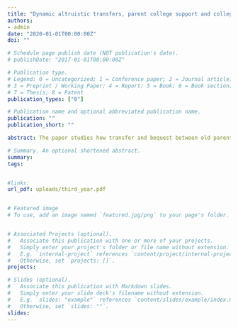 ```yaml
---
title: "Dynamic altruistic transfers, parent college support and college attainment"
authors:
- admin
date: "2020-01-01T00:00:00Z"
doi: ""

# Schedule page publish date (NOT publication's date).
# publishDate: "2017-01-01T00:00:00Z"

# Publication type.
# Legend: 0 = Uncategorized; 1 = Conference paper; 2 = Journal article;
# 3 = Preprint / Working Paper; 4 = Report; 5 = Book; 6 = Book section;
# 7 = Thesis; 8 = Patent
publication_types: ["0"]

# Publication name and optional abbreviated publication name.
publication: ""
publication_short: ""

abstract: The paper studies how transfer and bequest between old parents and their adult children shape parents' college investment in their children. First, I study how parents adjust consumption when their adult children are richer or poorer relative to them. Second, I build and estimate an altruistically linked overlapping generation model with endogenous college decisions and incomplete markets in which parents and children interact strategically to quantify how future transfers to or from their children shape parents' savings, college support to their children, consumption, and children's college attainment, particularly between the low-skill children with high-income parents.

# Summary. An optional shortened abstract.
summary: 
tags:


#links:
url_pdf: uploads/third_year.pdf


# Featured image
# To use, add an image named `featured.jpg/png` to your page's folder. 


# Associated Projects (optional).
#   Associate this publication with one or more of your projects.
#   Simply enter your project's folder or file name without extension.
#   E.g. `internal-project` references `content/project/internal-project/index.md`.
#   Otherwise, set `projects: []`.
projects:

# Slides (optional).
#   Associate this publication with Markdown slides.
#   Simply enter your slide deck's filename without extension.
#   E.g. `slides: "example"` references `content/slides/example/index.md`.
#   Otherwise, set `slides: ""`.
slides:
---
```



